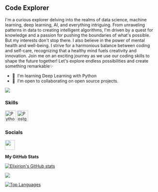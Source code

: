 Code Explorer
-------------

I'm a curious explorer delving into the realms of data science, machine learning, deep learning, AI, and everything intriguing. From unraveling patterns in data to creating intelligent algorithms, I'm driven by a quest for knowledge and a passion for pushing the boundaries of what's possible. But my interests don't stop there. I also believe in the power of mental health and well-being. I strive for a harmonious balance between coding and self-care, recognizing that a healthy mind fuels creativity and innovation. Join me on an exciting journey as we use our coding skills to shape the future together! Let's explore endless possibilities and create something remarkable✨

* 🧠  I'm learning Deep Learning with Python
* 🤝  I'm open to collaborating on open source projects.

<a href="https://www.github.com/Elixirion" target="_blank" rel="noreferrer"><img
src="https://img.shields.io/github/followers/Elixirion?logo=github&style=for-the-badge&color=0891b2&labelColor=1c1917" /></a>

### Skills


<p align="left">
<a href="https://www.python.org/" target="_blank" rel="noreferrer"><img src="https://raw.githubusercontent.com/danielcranney/readme-generator/main/public/icons/skills/python-colored.svg" width="36" height="36" alt="Python" /></a>
<a href="https://www.postgresql.org/" target="_blank" rel="noreferrer"><img src="https://raw.githubusercontent.com/danielcranney/readme-generator/main/public/icons/skills/postgresql-colored.svg" width="36" height="36" alt="PostgreSQL" /></a>
</p>


### Socials

<p align="left"> <a href="https://www.github.com/Elixirion" target="_blank" rel="noreferrer"><img src="https://raw.githubusercontent.com/danielcranney/readme-generator/main/public/icons/socials/github.svg" width="32" height="32" /></a></p>


<b>My GitHub Stats</b>

<a href="http://www.github.com/Elixirion"><img src="https://github-readme-stats.vercel.app/api?username=Elixirion&show_icons=true&hide=&count_private=true&title_color=0891b2&text_color=ffffff&icon_color=0891b2&bg_color=1c1917&hide_border=true&show_icons=true" alt="Elixirion's GitHub stats" /></a>

<a href="http://www.github.com/Elixirion"><img src="https://github-readme-streak-stats.herokuapp.com/?user=Elixirion&stroke=ffffff&background=1c1917&ring=0891b2&fire=0891b2&currStreakNum=ffffff&currStreakLabel=0891b2&sideNums=ffffff&sideLabels=ffffff&dates=ffffff&hide_border=true" /></a>


<a href="https://github.com/Elixirion" align="left"><img src="https://github-readme-stats.vercel.app/api/top-langs/?username=Elixirion&langs_count=10&title_color=0891b2&text_color=ffffff&icon_color=0891b2&bg_color=1c1917&hide_border=true&locale=en&custom_title=Top%20%Languages" alt="Top Languages" /></a>


